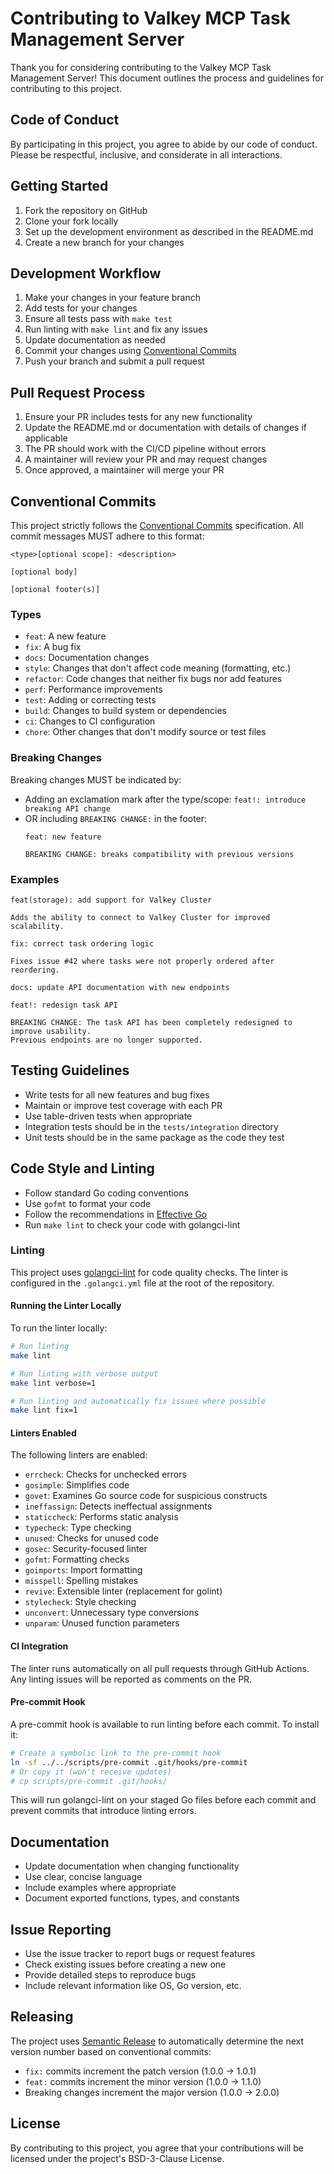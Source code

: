 # Contributing to Valkey MCP Task Management Server

Thank you for considering contributing to the Valkey MCP Task Management Server! This document outlines the process and guidelines for contributing to this project.

## Code of Conduct

By participating in this project, you agree to abide by our code of conduct. Please be respectful, inclusive, and considerate in all interactions.

## Getting Started

1. Fork the repository on GitHub
2. Clone your fork locally
3. Set up the development environment as described in the README.md
4. Create a new branch for your changes

## Development Workflow

1. Make your changes in your feature branch
2. Add tests for your changes
3. Ensure all tests pass with `make test`
4. Run linting with `make lint` and fix any issues
5. Update documentation as needed
6. Commit your changes using [Conventional Commits](#conventional-commits)
7. Push your branch and submit a pull request

## Pull Request Process

1. Ensure your PR includes tests for any new functionality
2. Update the README.md or documentation with details of changes if applicable
3. The PR should work with the CI/CD pipeline without errors
4. A maintainer will review your PR and may request changes
5. Once approved, a maintainer will merge your PR

## Conventional Commits

This project strictly follows the [Conventional Commits](https://www.conventionalcommits.org/) specification. All commit messages MUST adhere to this format:

```
<type>[optional scope]: <description>

[optional body]

[optional footer(s)]
```

### Types

- `feat`: A new feature
- `fix`: A bug fix
- `docs`: Documentation changes
- `style`: Changes that don't affect code meaning (formatting, etc.)
- `refactor`: Code changes that neither fix bugs nor add features
- `perf`: Performance improvements
- `test`: Adding or correcting tests
- `build`: Changes to build system or dependencies
- `ci`: Changes to CI configuration
- `chore`: Other changes that don't modify source or test files

### Breaking Changes

Breaking changes MUST be indicated by:
- Adding an exclamation mark after the type/scope: `feat!: introduce breaking API change`
- OR including `BREAKING CHANGE:` in the footer: 
  ```
  feat: new feature
  
  BREAKING CHANGE: breaks compatibility with previous versions
  ```

### Examples

```
feat(storage): add support for Valkey Cluster

Adds the ability to connect to Valkey Cluster for improved scalability.
```

```
fix: correct task ordering logic

Fixes issue #42 where tasks were not properly ordered after reordering.
```

```
docs: update API documentation with new endpoints
```

```
feat!: redesign task API

BREAKING CHANGE: The task API has been completely redesigned to improve usability.
Previous endpoints are no longer supported.
```

## Testing Guidelines

- Write tests for all new features and bug fixes
- Maintain or improve test coverage with each PR
- Use table-driven tests when appropriate
- Integration tests should be in the `tests/integration` directory
- Unit tests should be in the same package as the code they test

## Code Style and Linting

- Follow standard Go coding conventions
- Use `gofmt` to format your code
- Follow the recommendations in [Effective Go](https://golang.org/doc/effective_go)
- Run `make lint` to check your code with golangci-lint

### Linting

This project uses [golangci-lint](https://github.com/golangci/golangci-lint) for code quality checks. The linter is configured in the `.golangci.yml` file at the root of the repository.

#### Running the Linter Locally

To run the linter locally:

```bash
# Run linting
make lint

# Run linting with verbose output
make lint verbose=1

# Run linting and automatically fix issues where possible
make lint fix=1
```

#### Linters Enabled

The following linters are enabled:

- `errcheck`: Checks for unchecked errors
- `gosimple`: Simplifies code
- `govet`: Examines Go source code for suspicious constructs
- `ineffassign`: Detects ineffectual assignments
- `staticcheck`: Performs static analysis
- `typecheck`: Type checking
- `unused`: Checks for unused code
- `gosec`: Security-focused linter
- `gofmt`: Formatting checks
- `goimports`: Import formatting
- `misspell`: Spelling mistakes
- `revive`: Extensible linter (replacement for golint)
- `stylecheck`: Style checking
- `unconvert`: Unnecessary type conversions
- `unparam`: Unused function parameters

#### CI Integration

The linter runs automatically on all pull requests through GitHub Actions. Any linting issues will be reported as comments on the PR.

#### Pre-commit Hook

A pre-commit hook is available to run linting before each commit. To install it:

```bash
# Create a symbolic link to the pre-commit hook
ln -sf ../../scripts/pre-commit .git/hooks/pre-commit
# Or copy it (won't receive updates)
# cp scripts/pre-commit .git/hooks/
```

This will run golangci-lint on your staged Go files before each commit and prevent commits that introduce linting errors.

## Documentation

- Update documentation when changing functionality
- Use clear, concise language
- Include examples where appropriate
- Document exported functions, types, and constants

## Issue Reporting

- Use the issue tracker to report bugs or request features
- Check existing issues before creating a new one
- Provide detailed steps to reproduce bugs
- Include relevant information like OS, Go version, etc.

## Releasing

The project uses [Semantic Release](https://github.com/semantic-release/semantic-release) to automatically determine the next version number based on conventional commits:

- `fix:` commits increment the patch version (1.0.0 → 1.0.1)
- `feat:` commits increment the minor version (1.0.0 → 1.1.0)
- Breaking changes increment the major version (1.0.0 → 2.0.0)

## License

By contributing to this project, you agree that your contributions will be licensed under the project's BSD-3-Clause License.
